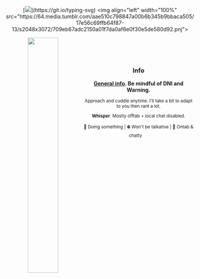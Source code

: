 <div align="center">

[![](https://readme-typing-svg.herokuapp.com?font=Fira+Code&pause=300&color=ff0000&center=true&vCenter=true&width=600&lines=Need+you+.+.+.;Dream+you+.+.+.;Find+you+.+.+.;Taste+you+.+.+.)](https://git.io/typing-svg)
 <img align="left" width="100%" src="https://64.media.tumblr.com/aae510c798847a00b6b345b9bbaca505/17e56c69ffb64f87-13/s2048x3072/709eb67adc2150a01f7da0af6e0f30e5de580d92.pnj">


<img align="left" width="40%" src="https://64.media.tumblr.com/22d0207a42e85c44cbe420a0e78fd7fe/b0666dabf3f2625e-23/s540x810/d5b76b98df39fa62f47da8e888f648370157001b.pnj">

   
ᅟ

   
ᅟ

   

### Info

**<a href="https://lastfriday.straw.page/about" target="_blank">General info</a>. Be mindful of DNI and Warning.**

  <small>
Approach and cuddle anytime. I'll take a bit to adapt to you then rant a lot.
   
**Whisper**. Mostly offtab + local chat disabled.

🌙 Doing something | ⛔ Won't be talkative | 💬 Ontab & chatty
</small>
ᅟ
<div align="center">

</div>
